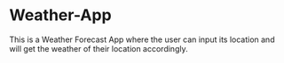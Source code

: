 # Weather-App
This is a Weather Forecast App where the user can input its location and will get the weather of their location accordingly.
